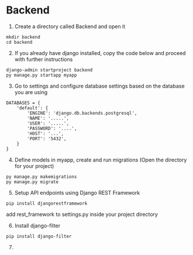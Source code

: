 # Backend
1) Create a directory called Backend and open it
```shell
mkdir backend
cd backend
```

2)  If you already have django installed, copy the code below and proceed with further instructions
```shell
django-admin startproject backend
py manage.py startapp myapp
```

3)  Go to settings and configure database settings based on the database you are using
```shell
DATABASES = {
    'default': {
        'ENGINE': 'django.db.backends.postgresql',
        'NAME': '.....',
        'USER': '.....',
        'PASSWORD': '....',
        'HOST': '...',
        'PORT': '5432',
    }
}
```

4) Define models in myapp, create and run migrations (Open the directory for your project)
```shell
py manage.py makemigrations
py manage.py migrate
```

5) Setup API endpoints using Django REST Framework
```shell
pip install djangorestframework
```
add rest_framework to settings.py inside your project directory

6) Install django-filter
```shell
pip install django-filter
```
7)   

 
